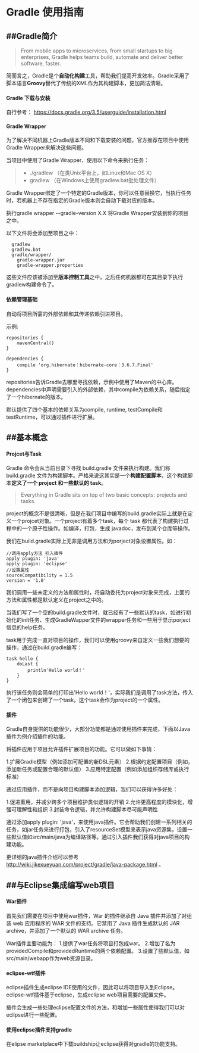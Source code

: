 Gradle 使用指南
===================


##Gradle简介
-------------

>  From mobile apps to microservices, from small startups to big enterprises, Gradle helps teams build, automate and deliver better software, faster.

简而言之，Gradle是个**自动化构建**工具，帮助我们提高开发效率。Gradle采用了脚本语言**Groovy**替代了传统的XML作为其构建脚本，更加简洁清晰。

#### **Gradle 下载与安装**

自行参考： https://docs.gradle.org/3.5/userguide/installation.html

#### **Gradle Wrapper**
为了解决不同机器上Gradle版本不同和下载安装的问题，官方推荐在项目中使用Gradle Wrapper来解决这些问题。

当项目中使用了Gradle Wrapper，使用以下命令来执行任务：
>- ./gradlew <task> （在类Unix平台上，如Linux和Mac OS X）
>- gradlew <task> （在Windows上使用gradlew.bat批处理文件）

Gradle Wrapper绑定了一个特定的Gradle版本，你可以任意替换它，当执行任务时，若机器上不存在指定的Gradle版本则会自动下载对应的版本。

执行gradle wrapper --gradle-version X.X 将Gradle Wrapper安装到你的项目之中。

以下文件将会添加至项目之中：

      gradlew
      gradlew.bat
      gradle/wrapper/
        gradle-wrapper.jar
        gradle-wrapper.properties

这些文件应该被添加至**版本控制工具**之中，之后任何机器都可在其目录下执行gradlew构建命令了。

#### **依赖管理基础**

自动将项目所需的外部依赖和其传递依赖引进项目。

示例:

    repositories {
        mavenCentral()
    }
    
    dependencies {
        compile 'org.hibernate：hibernate-core：3.6.7.Final'
    }

repositories告诉Gradle去哪里寻找依赖，示例中使用了Maven的中心库。
dependencies中声明需要引入的外部依赖，其中compile为依赖关系，随后指定了一个hibernate的版本。

默认提供了四个基本的依赖关系为compile, runtime, testCompile和testRuntime，可以通过插件进行扩展。

##基本概念
-------------

#### **Projcet与Task**

Gradle 命令会从当前目录下寻找 build.gradle 文件来执行构建。我们称 build.gradle 文件为构建脚本。严格来说这其实是一个**构建配置脚本**，这个构建脚本**定义了一个 project 和一些默认的 task**。

> Everything in Gradle sits on top of two basic concepts: projects and tasks.

project的概念不是很清晰，但是在我们项目中编写的build.gradle实际上就是在定义一个projcet对象。一个project有着多个task，每个 task 都代表了构建执行过程中的一个原子性操作。如编译，打包，生成 javadoc，发布到某个仓库等操作。

我们在build.gradle实际上无非是调用方法和为porject对象设置属性。如：

    //调用apply方法 引入插件
    apply plugin: 'java'
    apply plugin: 'eclipse'
	//设置属性
    sourceCompatibility = 1.5
    version = '1.0'
我们调用一些未定义的方法和属性时，将自动委托为project对象来完成，上面的方法和属性都是默认定义在project之中的。

当我们写了一个空的build.gradle文件时，就已经有了一些默认的task，如进行初始化的init任务、生成GradleWapper文件的wrapper任务和一些用于显示porject信息的help任务。

task用于完成一直对项目的操作，我们可以使用groovy来自定义一些我们想要的操作，通过在build.gradle编写：

    task hello {
        doLast {
            println'Hello world！'
        }
    }
执行该任务则会简单的打印出'Hello world！'，实际我们是调用了task方法，传入了一个闭包来创建了一个task，这个task会作为project的一个属性。

#### **插件**

Gradle自身提供的功能很少，大部分功能都是通过使用插件来完成，下面以Java插件为例介绍插件的功能。

将插件应用于项目允许插件扩展项目的功能。它可以做如下事情：

1.扩展Gradle模型（例如添加可配置的新DSL元素）
2.根据约定配置项目（例如，添加新任务或配置合理的默认值）
3.应用特定配置（例如添加组织存储库或执行标准）

通过应用插件，而不是向项目构建脚本添加逻辑，我们可以获得许多好处：

1.促进重用，并减少跨多个项目维护类似逻辑的开销
2.允许更高程度的模块化，增强可理解性和组织
3.封装命令逻辑，并允许构建脚本尽可能声明性

通过添加apply plugin: 'java'，来使用java插件。它会帮助我们创建一系列相关的任务，如jar任务来进行打包，引入了resourceSet模型来表示java资源集，设置一些默认值如src/main/java为编译路径等。通过引入插件我们获得对java项目的构建功能。

更详细的java插件介绍可以参考 http://wiki.jikexueyuan.com/project/gradle/java-package.html 。

 
##与Eclipse集成编写web项目
-------------

#### **War插件**
首先我们需要在项目中使用war插件，War 的插件继承自 Java 插件并添加了对组装 web 应用程序的 WAR 文件的支持。它禁用了 Java 插件生成默认的 JAR archive，并添加了一个默认的 WAR archive 任务。

War插件主要功能为：
1.提供了war任务将项目打包成war。
2.增加了名为providedCompile和providedRuntime的两个依赖配置。
3.设置了些默认值，如src/main/webapp作为web资源目录。

#### **eclipse-wtf插件**

eclipse插件生成eclipse IDE使用的文件，因此可以将项目导入到Eclipse。eclipse-wtf插件基于eclipse，生成eclipse web项目需要的配置文件。

插件会生成一些处理eclipse配置文件的方法，和增加一些属性使得我们可以对eclipse进行一些配置。

#### **使用eclipse插件支持gradle**

在elipse marketplace中下载buildship让eclipse获得对gradle的功能支持。


